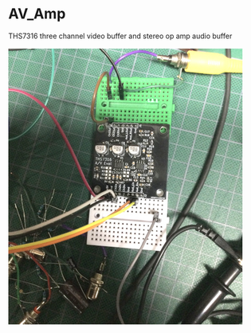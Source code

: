 # AV_Amp
THS7316 three channel video buffer and stereo op amp audio buffer
<br><br>![PCB](Assembled_PCB.jpg)<BR><BR>
